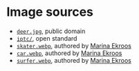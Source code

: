 # Image sources

* [`deer.jpg`](https://www.pexels.com/photo/brown-deer-on-green-grass-field-3625715/),
  public domain
* [`iptc/`](https://iptc.org/std/photometadata/examples/IPTC-PhotometadataRef-Std2021.1.jpg),
  open standard
* [`skater.webp`](skater.webp), authored by [Marina Ekroos](http://marinaekroos.com/)
* [`car.webp`](car.webp), authored by [Marina Ekroos](http://marinaekroos.com/)
* [`surfer.webp`](surfer.webp), authored by [Marina Ekroos](http://marinaekroos.com/)
